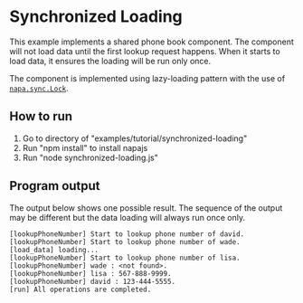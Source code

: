 # Synchronized Loading
This example implements a shared phone book component. The component will not load data until the first lookup request happens. When it starts to load data, it ensures the loading will be run only once. 

The component is implemented using lazy-loading pattern with the use of [`napa.sync.Lock`](./../../../docs/api/sync.md#interface-lock).

## How to run
1. Go to directory of "examples/tutorial/synchronized-loading"
2. Run "npm install" to install napajs
3. Run "node synchronized-loading.js"

## Program output
The output below shows one possible result. The sequence of the output may be different but the data loading will always run once only.
```
[lookupPhoneNumber] Start to lookup phone number of david.
[lookupPhoneNumber] Start to lookup phone number of wade.
[load_data] loading...
[lookupPhoneNumber] Start to lookup phone number of lisa.
[lookupPhoneNumber] wade : <not found>.
[lookupPhoneNumber] lisa : 567-888-9999.
[lookupPhoneNumber] david : 123-444-5555.
[run] All operations are completed.
```
